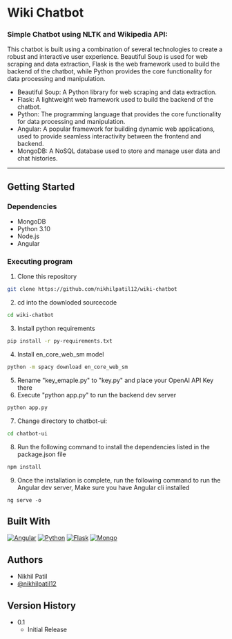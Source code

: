 # Wiki Chatbot

### Simple Chatbot using NLTK and Wikipedia API:

This chatbot is built using a combination of several technologies to create a robust and interactive user experience. Beautiful Soup is used for web scraping and data extraction, Flask is the web framework used to build the backend of the chatbot, while Python provides the core functionality for data processing and manipulation.

- Beautiful Soup: A Python library for web scraping and data extraction.
- Flask: A lightweight web framework used to build the backend of the chatbot.
- Python: The programming language that provides the core functionality for data processing and manipulation.
- Angular: A popular framework for building dynamic web applications, used to provide seamless interactivity between the frontend and backend.
- MongoDB: A NoSQL database used to store and manage user data and chat histories.

---

## Getting Started

### Dependencies

- MongoDB
- Python 3.10
- Node.js
- Angular

### Executing program

1. Clone this repository

```bash
git clone https://github.com/nikhilpatil12/wiki-chatbot
```

2. cd into the downloded sourcecode

```bash
cd wiki-chatbot
```

3. Install python requirements

```bash
pip install -r py-requirements.txt
```

4. Install en_core_web_sm model

```bash
python -m spacy download en_core_web_sm
```

5. Rename "key_emaple.py" to "key.py" and place your OpenAI API Key there
6. Execute "python app.py" to run the backend dev server

```bash
python app.py
```

7. Change directory to chatbot-ui:

```bash
cd chatbot-ui
```

8. Run the following command to install the dependencies listed in the package.json file

```bash
npm install
```

9. Once the installation is complete, run the following command to run the Angular dev server, Make sure you have Angular cli installed

```
ng serve -o
```

## Built With

[![Angular][angular-logo]][angular-url]
[![Python][python-logo]][python-url]
[![Flask][flask-logo]][flask-url]
[![Mongo][mongo-logo]][mongo-url]

## Authors

- Nikhil Patil
- [@nikhilpatil12](https://www.linkedin.com/in/nikhilpatil12/)

## Version History

- 0.1
  - Initial Release

<!-- MARKDOWN LINKS & IMAGES -->
<!-- https://www.markdownguide.org/basic-syntax/#reference-style-links -->

[angular-logo]: https://img.shields.io/badge/Angular-DD0031?style=for-the-badge&logo=angular&logoColor=white
[angular-url]: https://angular.io/
[python-logo]: https://img.shields.io/badge/Python-0066FF?style=for-the-badge&logo=python&logoColor=white
[python-url]: https://www.python.org/
[flask-logo]: https://img.shields.io/badge/Flask-000?style=for-the-badge&logo=flask&logoColor=white
[flask-url]: https://flask.palletsprojects.com/en/2.2.x/
[mongo-logo]: https://img.shields.io/badge/MongoDB-009933?style=for-the-badge&logo=mongodb&logoColor=white
[mongo-url]: https://www.mongodb.com/
